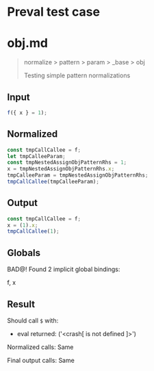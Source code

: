 # Preval test case

# obj.md

> normalize > pattern > param > _base > obj
>
> Testing simple pattern normalizations

## Input

`````js filename=intro
f({ x } = 1);
`````

## Normalized

`````js filename=intro
const tmpCallCallee = f;
let tmpCalleeParam;
const tmpNestedAssignObjPatternRhs = 1;
x = tmpNestedAssignObjPatternRhs.x;
tmpCalleeParam = tmpNestedAssignObjPatternRhs;
tmpCallCallee(tmpCalleeParam);
`````

## Output

`````js filename=intro
const tmpCallCallee = f;
x = (1).x;
tmpCallCallee(1);
`````

## Globals

BAD@! Found 2 implicit global bindings:

f, x

## Result

Should call `$` with:
 - eval returned: ('<crash[ <ref> is not defined ]>')

Normalized calls: Same

Final output calls: Same
